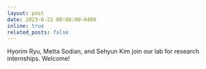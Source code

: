 ```yaml
---
layout: post
date: 2023-6-22 00:00:00-0400
inline: true
related_posts: false
---
```


Hyorim Ryu, Metta Sodian, and Sehyun Kim join our lab for research internships. Welcome!

